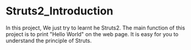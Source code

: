 # Struts2_Introduction
In this project, We just try to learnt he Struts2.
The main function of this project is to print "Hello World" on the web page.
It is easy for you to understand the principle of Struts.
